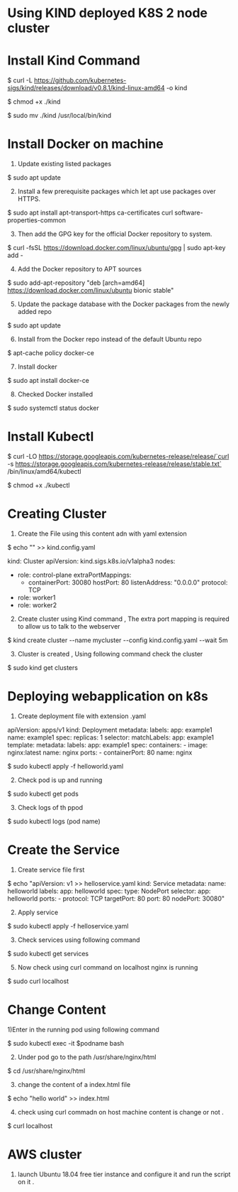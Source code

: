 # Using KIND deployed K8S 2 node cluster 

 # Install Kind Command 

$ curl -L https://github.com/kubernetes-sigs/kind/releases/download/v0.8.1/kind-linux-amd64 -o kind

$ chmod +x ./kind

$ sudo mv ./kind /usr/local/bin/kind

 # Install Docker on machine 

1) Update existing listed packages

$ sudo apt update

2) Install a few prerequisite packages which let apt use packages over HTTPS.

$ sudo apt install apt-transport-https ca-certificates curl software-properties-common

3) Then add the GPG key for the official Docker repository to  system.

$ curl -fsSL https://download.docker.com/linux/ubuntu/gpg | sudo apt-key add -

4) Add the Docker repository to APT sources

$ sudo add-apt-repository "deb [arch=amd64] https://download.docker.com/linux/ubuntu bionic stable"

5) Update the package database with the Docker packages from the newly added repo

$ sudo apt update

6) Install from the Docker repo instead of the default Ubuntu repo

$ apt-cache policy docker-ce

7) Install docker 

$ sudo apt install docker-ce

8) Checked Docker installed

$ sudo systemctl status docker
 
 # Install Kubectl
 
 $ curl -LO https://storage.googleapis.com/kubernetes-release/release/`curl -s https://storage.googleapis.com/kubernetes-release/release/stable.txt` /bin/linux/amd64/kubectl
 
 $ chmod +x ./kubectl 
 
 # Creating Cluster 
 
 1) Create the File using this content  adn with yaml extension 
 
 $ echo "" >> kind.config.yaml
 
 kind: Cluster
apiVersion: kind.sigs.k8s.io/v1alpha3
nodes:
- role: control-plane
  extraPortMappings:
  - containerPort: 30080
    hostPort: 80
    listenAddress: "0.0.0.0"
    protocol: TCP
- role: worker1
- role: worker2

2) Create cluster using Kind command , The extra port mapping is required to allow us to talk to the webserver

$ kind create cluster --name mycluster --config kind.config.yaml --wait 5m


3) Cluster is created , Using following command check the cluster 

$ sudo kind get clusters

# Deploying webapplication on k8s

1) Create deployment file with extension .yaml 

apiVersion: apps/v1
kind: Deployment
metadata:
  labels:
    app: example1
  name: example1
spec:
  replicas: 1
  selector:
    matchLabels:
      app: example1
  template:
    metadata:
      labels:
        app: example1
    spec:
      containers:
      - image: nginx:latest
        name: nginx
        ports:
        - containerPort: 80
          name: nginx

$ sudo  kubectl apply -f helloworld.yaml

2) Check pod is up and running 

$ sudo kubectl get pods

3) Check logs of th ppod 

$  sudo kubectl logs (pod name)

# Create the Service 

1) Create service file first 

$ echo "apiVersion: v1   >> helloservice.yaml
kind: Service
metadata:
  name: helloworld
  labels:
    app: helloworld
spec:
  type: NodePort
  selector:
    app: helloworld
  ports:
    - protocol: TCP
      targetPort: 80
      port: 80
      nodePort: 30080" 
      
 2) Apply service 

$ sudo kubectl apply -f helloservice.yaml

3) Check services using following command

$ sudo kubectl get services

5) Now check using curl command on localhost nginx is running 

$ sudo curl localhost






# Change Content

1)Enter in the running pod using following command

$ sudo kubectl exec -it $podname bash 

2) Under pod go to the path /usr/share/nginx/html

$ cd /usr/share/nginx/html

3) change the content of a index.html file 

$ echo "hello world" >> index.html

4) check using curl commadn on host machine content is change or not .

$ curl localhost



# AWS cluster

1) launch Ubuntu 18.04 free tier instance and configure  it and run the script on it .
